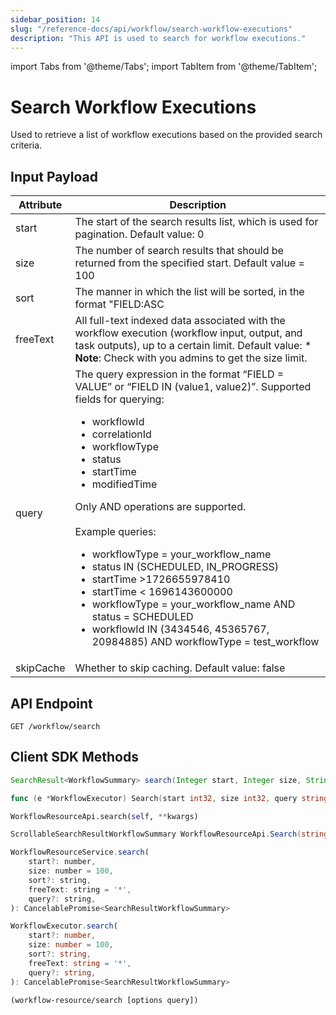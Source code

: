 ```yaml
---
sidebar_position: 14
slug: "/reference-docs/api/workflow/search-workflow-executions"
description: "This API is used to search for workflow executions."
---
```


import Tabs from '@theme/Tabs';
import TabItem from '@theme/TabItem';

# Search Workflow Executions

Used to retrieve a list of workflow executions based on the provided search criteria.

## Input Payload

| Attribute  | Description                                                                                                                                                                                                                                                                                                                      |
|------------|----------------------------------------------------------------------------------------------------------------------------------------------------------------------------------------------------------------------------------------------------------------------------------------------------------------------------------| 
| start      | The start of the search results list, which is used for pagination. Default value: 0                                       | 
| size       | The number of search results that should be returned from the specified start. Default value = 100                               | 
| sort      | The manner in which the list will be sorted, in the format "FIELD:ASC|DESC”. Example: `sort = “workflowId:DESC”`.      |
| freeText   | All full-text indexed data associated with the workflow execution (workflow input, output, and task outputs), up to a certain limit. Default value: * <br/> **Note**: Check with you admins to get the size limit.       |
| query       | The query expression in the format “FIELD = VALUE” or “FIELD IN (value1, value2)”. Supported fields for querying: <ul><li>workflowId</li> <li>correlationId</li> <li>workflowType</li> <li>status</li> <li>startTime</li> <li>modifiedTime</li></ul> Only AND operations are supported. <br/><br/> Example queries: <ul><li>workflowType = your_workflow_name</li> <li>status IN (SCHEDULED, IN_PROGRESS)</li> <li>startTime >1726655978410</li> <li>startTime < 1696143600000</li> <li>workflowType = your_workflow_name AND status = SCHEDULED</li> <li>workflowId IN (3434546, 45365767, 20984885) AND workflowType = test_workflow</li></ul>                       | 
| skipCache      | Whether to skip caching. Default value: false        |  


## API Endpoint
```
GET /workflow/search
```

## Client SDK Methods

<Tabs>
<TabItem value="Java" label="Java">

```java
SearchResult<WorkflowSummary> search(Integer start, Integer size, String sort, String freeText, String query)

```

</TabItem>
<TabItem value="Go" label="Go">

```go
func (e *WorkflowExecutor) Search(start int32, size int32, query string, freeText string) ([]model.WorkflowSummary, error)
```

</TabItem>
<TabItem value="Python" label="Python">

```python
WorkflowResourceApi.search(self, **kwargs)
```

</TabItem>
<TabItem value="CSharp" label="C#">

```csharp
ScrollableSearchResultWorkflowSummary WorkflowResourceApi.Search(string queryId = null, int? start = null, int? size = null, string sort = null, string freeText = null, string query = null, bool? skipCache = null)
```

</TabItem>
<TabItem value="JavaScript" label="JavaScript">

```javascript
WorkflowResourceService.search(
    start?: number,
    size: number = 100,
    sort?: string,
    freeText: string = '*',
    query?: string,
): CancelablePromise<SearchResultWorkflowSummary>
```

</TabItem>
<TabItem value="Typescript" label="Typescript">

```typescript
WorkflowExecutor.search(
    start?: number,
    size: number = 100,
    sort?: string,
    freeText: string = '*',
    query?: string,
): CancelablePromise<SearchResultWorkflowSummary>
```

</TabItem>
<TabItem value="Clojure" label="Clojure">

```clojure
(workflow-resource/search [options query])
```

</TabItem>
</Tabs>